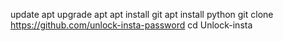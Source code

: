 update apt
upgrade apt
apt install git
apt install python
git clone https://github.com/unlock-insta-password
cd Unlock-insta
